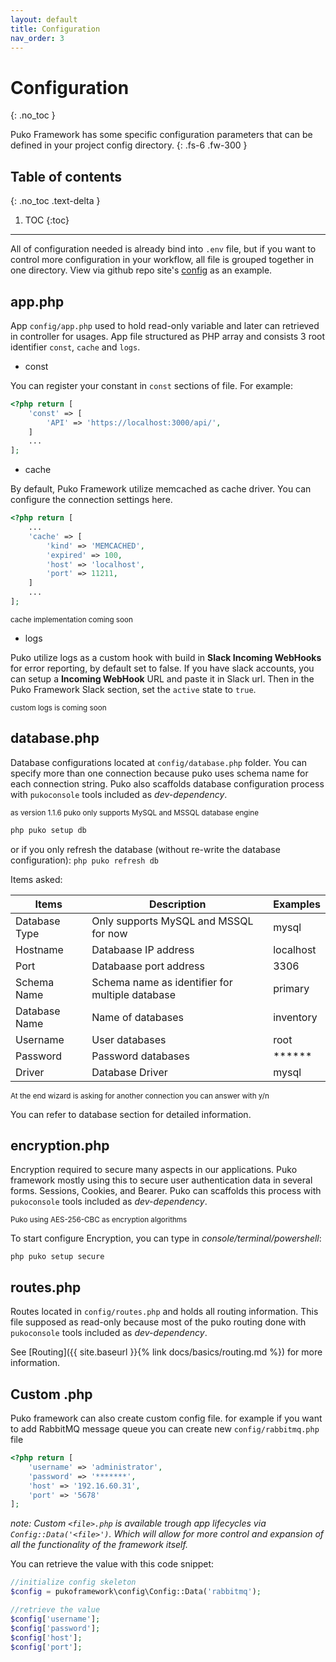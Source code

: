 ```yaml
---
layout: default
title: Configuration
nav_order: 3
---
```


# Configuration
{: .no_toc }


Puko Framework has some specific configuration parameters that can be defined in your project config directory.
{: .fs-6 .fw-300 }

## Table of contents
{: .no_toc .text-delta }

1. TOC
{:toc}

---


All of configuration needed is already bind into `.env` file, but if you want to control more configuration in your workflow, all file is grouped together in one directory. View via github repo site's [config](https://github.com/velliz/puko/tree/master/config) as an example.


## app.php

App `config/app.php` used to hold read-only variable and later can retrieved in controller for usages.
App file structured as PHP array and consists 3 root identifier `const`, `cache` and `logs`.

- const

You can register your constant in `const` sections of file. For example:

```php
<?php return [
    'const' => [
        'API' => 'https://localhost:3000/api/',
    ]
    ...
];
```

- cache

By default, Puko Framework utilize memcached as cache driver. You can configure the connection settings here.

```php
<?php return [
    ...
    'cache' => [
        'kind' => 'MEMCACHED',
        'expired' => 100,
        'host' => 'localhost',
        'port' => 11211,
    ]
    ...
];
```

<small>cache implementation coming soon</small>

- logs

Puko utilize logs as a custom hook with build in **Slack Incoming WebHooks** for error reporting, by default set to false. If you have slack accounts, you can setup a **Incoming WebHook** URL and paste it in Slack url. Then in the Puko Framework Slack section, set the `active` state to `true`.

<small>custom logs is coming soon</small>

## database.php

Database configurations located at `config/database.php` folder. You can specify more than one connection because puko uses schema name for each connection string. Puko also scaffolds database configuration process with `pukoconsole` tools included as _dev-dependency_.

<small> as version 1.1.6 puko only supports MySQL and MSSQL database engine</small>

```bash
php puko setup db
```

or if you only refresh the database (without re-write the database configuration): `php puko refresh db`

Items asked:

|Items|Description|Examples|
|---|---|---|
|Database Type|Only supports MySQL and MSSQL for now|mysql|
|Hostname|Databaase IP address|localhost|
|Port|Databaase port address|3306|
|Schema Name|Schema name as identifier for multiple database|primary|
|Database Name|Name of databases|inventory|
|Username|User databases|root|
|Password|Password databases|******|
|Driver|Database Driver|mysql|

<small>At the end wizard is asking for another connection you can answer with y/n</small>

You can refer to database section for detailed information.

## encryption.php

Encryption required to secure many aspects in our applications. Puko framework mostly using this to secure user authentication data in several forms. Sessions, Cookies, and Bearer. Puko can scaffolds this process with `pukoconsole` tools included as _dev-dependency_.

<small>Puko using AES-256-CBC as encryption algorithms</small>

To start configure Encryption, you can type in _console/terminal/powershell_:

```text
php puko setup secure
```

## routes.php

Routes located in `config/routes.php` and holds all routing information. This file supposed as read-only because most of the puko routing done with `pukoconsole` tools included as _dev-dependency_.

See [Routing]({{ site.baseurl }}{% link docs/basics/routing.md %}) for more information.

## Custom <file>.php

Puko framework can also create custom config file. for example if you want to add RabbitMQ message queue you can create new `config/rabbitmq.php` file

```php
<?php return [
    'username' => 'administrator',
    'password' => '*******',
    'host' => '192.16.60.31',
    'port' => '5678'
];
```

_note: Custom `<file>.php` is available trough app lifecycles via `Config::Data('<file>')`. Which will allow for more control and expansion of all the functionality of the framework itself._

You can retrieve the value with this code snippet:

```php
//initialize config skeleton
$config = pukoframework\config\Config::Data('rabbitmq');

//retrieve the value
$config['username'];
$config['password'];
$config['host'];
$config['port'];
```
